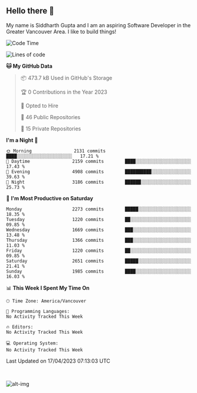 ## Hello there :wave:

My name is Siddharth Gupta and I am an aspiring Software Developer in the Greater Vancouver Area. I like to build things!

<!-- ![gif](https://github.com/siddg97/siddg97/blob/master/dino.gif) -->

<!--START_SECTION:waka-->
![Code Time](http://img.shields.io/badge/Code%20Time-1%2C875%20hrs%2025%20mins-blue)

![Lines of code](https://img.shields.io/badge/From%20Hello%20World%20I%27ve%20Written-19.0%20million%20lines%20of%20code-blue)

**🐱 My GitHub Data** 

> 📦 473.7 kB Used in GitHub's Storage 
 > 
> 🏆 0 Contributions in the Year 2023
 > 
> 💼 Opted to Hire
 > 
> 📜 46 Public Repositories 
 > 
> 🔑 15 Private Repositories 
 > 
**I'm a Night 🦉** 

```text
🌞 Morning                2131 commits        ████░░░░░░░░░░░░░░░░░░░░░   17.21 % 
🌆 Daytime                2159 commits        ████░░░░░░░░░░░░░░░░░░░░░   17.43 % 
🌃 Evening                4908 commits        ██████████░░░░░░░░░░░░░░░   39.63 % 
🌙 Night                  3186 commits        ██████░░░░░░░░░░░░░░░░░░░   25.73 % 
```
📅 **I'm Most Productive on Saturday** 

```text
Monday                   2273 commits        █████░░░░░░░░░░░░░░░░░░░░   18.35 % 
Tuesday                  1220 commits        ██░░░░░░░░░░░░░░░░░░░░░░░   09.85 % 
Wednesday                1669 commits        ███░░░░░░░░░░░░░░░░░░░░░░   13.48 % 
Thursday                 1366 commits        ███░░░░░░░░░░░░░░░░░░░░░░   11.03 % 
Friday                   1220 commits        ██░░░░░░░░░░░░░░░░░░░░░░░   09.85 % 
Saturday                 2651 commits        █████░░░░░░░░░░░░░░░░░░░░   21.41 % 
Sunday                   1985 commits        ████░░░░░░░░░░░░░░░░░░░░░   16.03 % 
```


📊 **This Week I Spent My Time On** 

```text
🕑︎ Time Zone: America/Vancouver

💬 Programming Languages: 
No Activity Tracked This Week

🔥 Editors: 
No Activity Tracked This Week

💻 Operating System: 
No Activity Tracked This Week
```


 Last Updated on 17/04/2023 07:13:03 UTC
<!--END_SECTION:waka-->

<br>

![alt-img](https://github-readme-stats.vercel.app/api?username=siddg97&count_private=true&theme=nightowl&show_icons=true)

